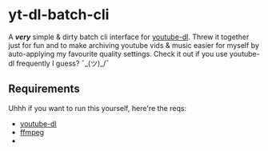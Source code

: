 # yt-dl-batch-cli
A ***very*** simple & dirty batch cli interface for [youtube-dl](https://github.com/ytdl-org/youtube-dl). Threw it together just for fun and to make archiving youtube vids & music easier for myself by auto-applying my favourite quality settings. Check it out if you use youtube-dl frequently I guess? ¯\_(ツ)_/¯

## Requirements
Uhhh if you want to run this yourself, here're the reqs:

- [youtube-dl](https://github.com/ytdl-org/youtube-dl)
- [ffmpeg](https://ffmpeg.org/download.html)
- 